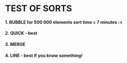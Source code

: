 # TEST OF SORTS

#### 1. BUBBLE for 500 000 elements sort time = 7 minutes :<
#### 2. QUICK - best
#### 3. MERGE
#### 4. LINE - best if you know something!